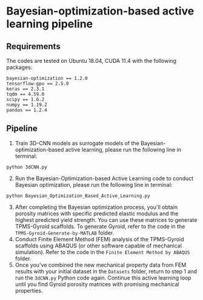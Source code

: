 # Bayesian-optimization-based active learning pipeline

## Requirements

The codes are tested on Ubuntu 18.04, CUDA 11.4 with the following packages:

```shell
bayesian-optimization == 1.2.0
tensorflow-gpu == 2.5.0
keras == 2.3.1
tqdm == 4.59.0
scipy == 1.6.2
numpy == 1.19.2
pandas == 1.2.4
```

## Pipeline
1. Train 3D-CNN models as surrogate models of the Bayesian-optimization-based active learning, please run the following line in terminal:

```shell
python 3dCNN.py
```
2. Run the Bayesian-Optimization-based Active Learning code to conduct Bayesian optimization, please run the following line in terminal:

```shell
python Bayesian_Optimization_Based_Active_Learning.py
```

3. After completing the Bayesian optimization process, you'll obtain porosity matrices with specific predicted elastic modulus and the highest predicted yield strength. You can use these matrices to generate TPMS-Gyroid scaffolds. To generate Gyroid, refer to the code in the `TPMS-Gyroid-Generate-by-MATLAB` folder.
4. Conduct Finite Element Method (FEM) analysis of the TPMS-Gyroid scaffolds using ABAQUS (or other software capable of mechanical simulation). Refer to the code in the `Finite Element Method by ABAQUS` folder.
5. Once you've combined the new mechanical property data from FEM results with your initial dataset in the `Datasets` folder, return to step 1 and run the `3dCNN.py` Python code again. Continue this active learning loop until you find Gyroid porosity matrices with promising mechanical properties.
